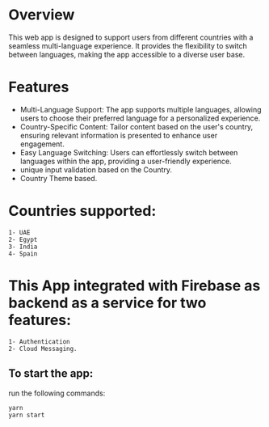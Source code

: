 # Overview

This web app is designed to support users from different countries with a seamless multi-language experience. It provides the flexibility to switch between languages, making the app accessible to a diverse user base.

# Features
* Multi-Language Support: The app supports multiple languages, allowing users to choose their preferred language for a personalized experience.
* Country-Specific Content: Tailor content based on the user's country, ensuring relevant information is presented to enhance user engagement.
* Easy Language Switching: Users can effortlessly switch between languages within the app, providing a user-friendly experience.
* unique input validation based on the Country.
* Country Theme based.

# Countries supported: 

```
1- UAE
2- Egypt
3- India
4- Spain 
```


# This App integrated with Firebase as backend as a service for two features:

```
1- Authentication
2- Cloud Messaging. 

```
## To start the app: 
run the following commands:
```
yarn
yarn start
```
